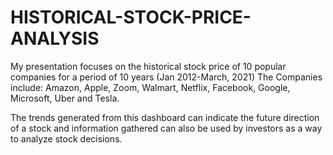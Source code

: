 # HISTORICAL-STOCK-PRICE-ANALYSIS

My presentation focuses on the historical
stock price of 10 popular companies for a
period of 10 years (Jan 2012-March, 2021)
The Companies include: Amazon, Apple, Zoom,
Walmart, Netflix, Facebook, Google, 
Microsoft, Uber and Tesla. 

The trends generated from this dashboard 
can indicate the future direction of a 
stock and information gathered can also
be used by investors as a way to analyze 
stock decisions.
